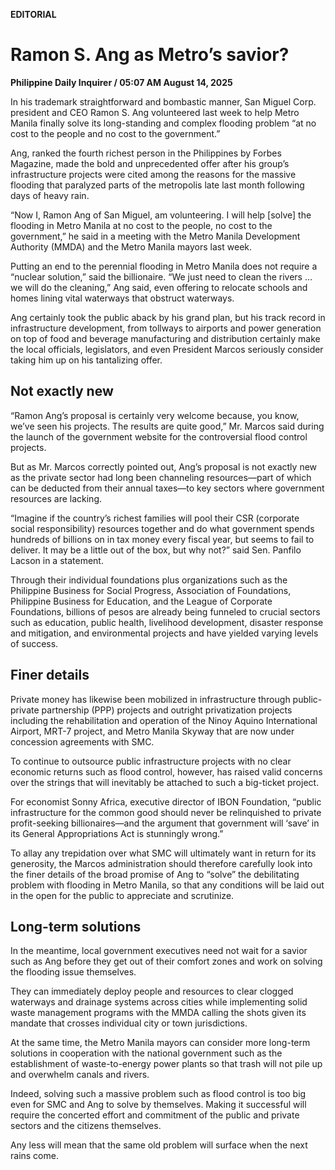 **EDITORIAL**

# Ramon S. Ang as Metro’s savior?

****Philippine Daily Inquirer / 05:07 AM August 14, 2025****

In his trademark straightforward and bombastic manner, San Miguel Corp. president and CEO Ramon S. Ang volunteered last week to help Metro Manila finally solve its long-standing and complex flooding problem “at no cost to the people and no cost to the government.”

Ang, ranked the fourth richest person in the Philippines by Forbes Magazine, made the bold and unprecedented offer after his group’s infrastructure projects were cited among the reasons for the massive flooding that paralyzed parts of the metropolis late last month following days of heavy rain.

“Now I, Ramon Ang of San Miguel, am volunteering. I will help [solve] the flooding in Metro Manila at no cost to the people, no cost to the government,” he said in a meeting with the Metro Manila Development Authority (MMDA) and the Metro Manila mayors last week.

Putting an end to the perennial flooding in Metro Manila does not require a “nuclear solution,” said the billionaire. “We just need to clean the rivers … we will do the cleaning,” Ang said, even offering to relocate schools and homes lining vital waterways that obstruct waterways.

Ang certainly took the public aback by his grand plan, but his track record in infrastructure development, from tollways to airports and power generation on top of food and beverage manufacturing and distribution certainly make the local officials, legislators, and even President Marcos seriously consider taking him up on his tantalizing offer.

## Not exactly new

“Ramon Ang’s proposal is certainly very welcome because, you know, we’ve seen his projects. The results are quite good,” Mr. Marcos said during the launch of the government website for the controversial flood control projects.

But as Mr. Marcos correctly pointed out, Ang’s proposal is not exactly new as the private sector had long been channeling resources—part of which can be deducted from their annual taxes—to key sectors where government resources are lacking.

“Imagine if the country’s richest families will pool their CSR (corporate social responsibility) resources together and do what government spends hundreds of billions on in tax money every fiscal year, but seems to fail to deliver. It may be a little out of the box, but why not?” said Sen. Panfilo Lacson in a statement.

Through their individual foundations plus organizations such as the Philippine Business for Social Progress, Association of Foundations, Philippine Business for Education, and the League of Corporate Foundations, billions of pesos are already being funneled to crucial sectors such as education, public health, livelihood development, disaster response and mitigation, and environmental projects and have yielded varying levels of success.

## Finer details

Private money has likewise been mobilized in infrastructure through public-private partnership (PPP) projects and outright privatization projects including the rehabilitation and operation of the Ninoy Aquino International Airport, MRT-7 project, and Metro Manila Skyway that are now under concession agreements with SMC.

To continue to outsource public infrastructure projects with no clear economic returns such as flood control, however, has raised valid concerns over the strings that will inevitably be attached to such a big-ticket project.

For economist Sonny Africa, executive director of IBON Foundation, “public infrastructure for the common good should never be relinquished to private profit-seeking billionaires—and the argument that government will ‘save’ in its General Appropriations Act is stunningly wrong.”

To allay any trepidation over what SMC will ultimately want in return for its generosity, the Marcos administration should therefore carefully look into the finer details of the broad promise of Ang to “solve” the debilitating problem with flooding in Metro Manila, so that any conditions will be laid out in the open for the public to appreciate and scrutinize.

## Long-term solutions

In the meantime, local government executives need not wait for a savior such as Ang before they get out of their comfort zones and work on solving the flooding issue themselves.

They can immediately deploy people and resources to clear clogged waterways and drainage systems across cities while implementing solid waste management programs with the MMDA calling the shots given its mandate that crosses individual city or town jurisdictions.

At the same time, the Metro Manila mayors can consider more long-term solutions in cooperation with the national government such as the establishment of waste-to-energy power plants so that trash will not pile up and overwhelm canals and rivers.

Indeed, solving such a massive problem such as flood control is too big even for SMC and Ang to solve by themselves. Making it successful will require the concerted effort and commitment of the public and private sectors and the citizens themselves.

Any less will mean that the same old problem will surface when the next rains come.
